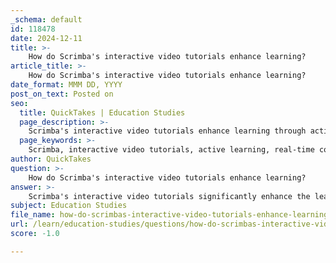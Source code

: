 ```yaml
---
_schema: default
id: 118478
date: 2024-12-11
title: >-
    How do Scrimba's interactive video tutorials enhance learning?
article_title: >-
    How do Scrimba's interactive video tutorials enhance learning?
date_format: MMM DD, YYYY
post_on_text: Posted on
seo:
  title: QuickTakes | Education Studies
  page_description: >-
    Scrimba's interactive video tutorials enhance learning through active engagement, real-time coding, community interaction, diverse course offerings, and project-based learning, leading to effective coding education.
  page_keywords: >-
    Scrimba, interactive video tutorials, active learning, real-time code execution, coding concepts, engaging content, community support, diverse courses, project-based learning, regular updates, coding education
author: QuickTakes
question: >-
    How do Scrimba's interactive video tutorials enhance learning?
answer: >-
    Scrimba's interactive video tutorials significantly enhance the learning experience for several reasons:\n\n1. **Active Learning**: Unlike traditional video tutorials where learners passively watch the instructor, Scrimba's format allows users to interact with the code in real-time. This hands-on approach encourages active participation, which is known to improve retention and understanding of coding concepts.\n\n2. **Real-Time Code Execution**: Learners can code along with the tutorial, executing code snippets directly within the browser. This immediate application of knowledge helps solidify learning and allows for instant feedback on coding practices.\n\n3. **Engaging Content**: The interactive nature of Scrimba's videos transforms passive viewing into an engaging experience. By incorporating touchpoints for direct learner engagement, Scrimba keeps viewers involved and interested, leading to increased engagement and longer viewing times.\n\n4. **Community Support**: Scrimba fosters a supportive community where learners can interact with instructors and fellow students. This collaborative environment allows learners to ask questions, share insights, and receive feedback, enhancing the overall learning experience.\n\n5. **Diverse Course Selection**: With a wide range of courses that reflect the latest advancements in technology, Scrimba ensures that learners stay relevant in the ever-changing coding landscape. The platform also offers both free and paid content options, making it accessible to a broader audience.\n\n6. **Project-Based Learning**: Scrimba emphasizes practical applications through project-based learning, which helps learners build a portfolio of work that can be showcased to potential employers.\n\n7. **Regular Updates**: The platform is committed to keeping its course content up-to-date, ensuring that learners are equipped with the most current knowledge and skills needed in the tech industry.\n\nOverall, Scrimba's innovative approach to coding education, combining interactive video tutorials with community engagement and practical applications, provides a comprehensive and effective learning experience that empowers individuals to succeed in their coding careers.
subject: Education Studies
file_name: how-do-scrimbas-interactive-video-tutorials-enhance-learning.md
url: /learn/education-studies/questions/how-do-scrimbas-interactive-video-tutorials-enhance-learning
score: -1.0

---
```


&nbsp;